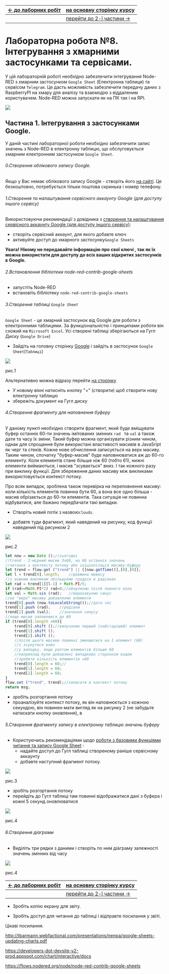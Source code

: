 

| [<- до лаборних робіт](README.md) | [на основну сторінку курсу](../README.md)   |
| --------------------------------- | ------------------------------------------- |
|                                   | [перейти до 2-ї частини ->](labcld_2bot.md) |

# Лабораторна робота №8. Інтегрування з хмарними застосунками та сервісами.

У цій лабораторній роботі необхідно забезпечити інтегрування Node-RED з хмарним застосунком `Google Sheet` (Електронна таблиця) та сервісом `Telegram`. Це дасть можливість забезпечити передачу даних з RaspberryPI на хмару для аналізу та взаємодію з віддаленим користувачем. Node-RED можна запускати як на ПК так і на RPI.   

![](cldmedia/14.png)

## Частина 1. Інтегрування з застосунками Google.

У даній частині лабораторної роботи необхідно забезпечити запис значень з Node-RED в електронну таблицю, що обслуговується хмарним електронним застосунком `Google Sheet`. 

###### 0.Створення облікового запису Google.

Якщо у Вас немає облікового запису Google - створіть його [на сайті](https://www.google.com/). Це безкоштовно, потребується тільки поштова скринька і номер телефону. 

###### 1.Створення та налаштування сервісного аккаунту Google (для доступу іншого сервісу) 

Використовуючи рекомендації з довідника з [створення та налаштування сервісного аккаунту Google (для доступу іншого сервісу)](../Довідники/googleauth.md):

- створіть сервісний аккаунт, для якого добавте ключ
- активуйте доступ до хмарного застосунку`Google Sheets` 

**Увага! Нікому не передавайте інформацію про свої ключі , так як їх можна використати для доступу до всіх ваших відкритих застосунків в Google.**

###### 2.Встановлення бібліотеки node-red-contrib-google-sheets

- запустіть Node-RED
- встановіть бібліотеку `node-red-contrib-google-sheets` 

###### 3.Створення таблиці `Google Sheet` 

`Google Sheet` - це хмарний застосунок від Google для роботи з електронними таблицями. За функціональністю і принципами роботи він схожий на `Microsoft Excel`. Усі створені таблиці зберігаються на Гугл Диску (`Google Drive`) 

- Зайдіть на головну сторінку [Google](https://www.google.com/) і зайдіть в застосунок `Google Sheet`(`Таблиці`)

![](cldmedia/1.png)

рис.1

Альтернативно можна відразу перейти [на сторінку](https://docs.google.com/spreadsheets)  

- У новому вікні натисніть кнопку "+" (створити) щоб створити нову електронну таблицю
- збережіть документ на Гугл диску

###### 4.Створення фрагменту для наповнення буферу

У даному пункті необхідно створити фрагмент, який буде вміщувати буфер останніх 60-ти значень імітованих змінних `rad ` та `val` а також дати та часу їх зміни. Такий буфер можна організувати різним чином, однак для спрощення були використані властивості масивів в JavaSript як черг та стеків. Кожне нове обчислення записується на верх масиву. Таким чином, спочатку "буфер-масив" буде наповнюватися аж до 60-го елементу. Коли елементів стане більше ніж 60 (тобто 61), нижні елементи виймаються, і масив "зсувається" вниз. І так кожного разу при виклику функції. Для збереження даних масиву між викликами використовується контекст потоку. 

Про всяк випадок, зроблена також перевірка на переповнення масиву: коли кількість елементів повинна бути 60, а вона все одно більша - масив обрізається до 60-ти елементів. Така ситуація не повинна відбуватися, але бажано передбачати такі випадки.   

- Створіть новий потік з назвою`clouds`.

- добавте туди фрагмент, який наведений на рисунку, код функції наведений під рисунком 2  

![](cldmedia/2.png)

рис.2

```javascript
let now = new Date ();//сьогодні
//trend - 2-мірний масив 3x60, на 60 останніх значень 
//читання з контексту потоку або ініціалізація масиву-буферу
let trend = flow.get ("trend") || [[now.getTime()],[0],[0]];
let l = trend[0].length;    //довжина мавису
//з кожним викликом збільшуємо градуси в радіанах
let rad = trend[1][l-1] + Math.PI/5;   
if (rad>=Math.PI*2) rad=0;//обнуляємо після повного кола
let val = Math.sin (rad);   //вираховуємо синус
//на "верх" масиву добавляємо елементи 
trend[0].push (now.toLocaleString());//дата час
trend[1].push (rad);    //радіани
trend[2].push (val);    //значення синусу
//якщо масив заповнився до 60
if (trend[0].length >60){
    trend[0].shift ();//вилучаємо перший (найстаріший) елемент
    trend[1].shift ();
    trend[2].shift ();
    //після цього масиви повинні зменшитися на 1 елемент (60) 
    //і зсунутися вниз
    //у випадку, якщо раптом елементів більше 60
    //наприклад були добавлені випадково стороннім кодом
    //зробити кількість елементів =60
    trend[0].length = 60;//
    trend[1].length = 60;
    trend[2].length = 60; 
}
flow.set ("trend", trend);//записати в контекст потоку
return msg;
```

- зробіть розгортання потоку
- проаналізуйте контекст потоку, як він наповнюється з кожною секундою, він повинен мати вигляд як на рисунку 2  (не забудьте натискати кнопку оновлення), в

###### 5.Створення фрагменту запису в електронну таблицю значень буферу 

- Користуючись рекомендаціями щодо [роботи з базовими функціями читання та запису Google Sheet](https://pupenasan.github.io/NodeREDGuidUKR/google/googlesheet.html) :
  - надайте доступ до Гугл таблиці створеному раніше сервісному аккаунту
  - добавте наступний фрагмент потоку.

![](cldmedia/3.png)

рис.3

- зробіть розгортання потоку
- перейдіть до Гугл таблиці там повинні відображатися дані з буфера і кожні 5 секунд оновлюватися

![](cldmedia/4.png)

рис.4

###### 6.Створення діаграми

-   Виділіть три рядки з даними і створіть по ним діаграму залежності значень змінних від часу

![](cldmedia/5.png)

рис.4

| [<- до лаборних робіт](README.md) | [на основну сторінку курсу](../README.md)   |
| --------------------------------- | ------------------------------------------- |
|                                   | [перейти до 2-ї частини ->](labcld_2bot.md) |

- Зробіть копію екрану для звіту.

- Зробіть доступ для читання до таблиці і відправте посилання у звіті.

Цікаві посилання.

http://tbarmann.webfactional.com/presentations/nenpa/google-sheets-updating-charts.pdf

https://developers-dot-devsite-v2-prod.appspot.com/chart/interactive/docs

https://flows.nodered.org/node/node-red-contrib-google-sheets

